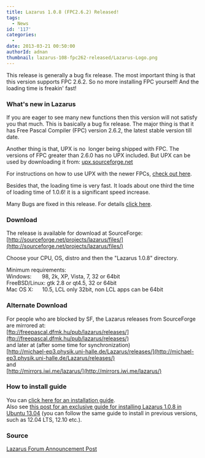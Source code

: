 ```yaml
---
title: Lazarus 1.0.8 (FPC2.6.2) Released!
tags:
  - News
id: '117'
categories:
  - 
date: 2013-03-21 00:50:00
authorId: adnan
thumbnail: lazarus-108-fpc262-released/Lazarus-Logo.png
---
```


This release is generally a bug fix release. The most important thing is that this version supports FPC 2.6.2. So no more installing FPC yourself! And the loading time is freakin' fast!
<!-- more -->
  
  

### What's new in Lazarus

If you are eager to see many new functions then this version will not satisfy you that much. This is basically a bug fix release. The major thing is that it has Free Pascal Compiler (FPC) version 2.6.2, the latest stable version till date.  
  
Another thing is that, UPX is no  longer being shipped with FPC. The versions of FPC greater than 2.6.0 has no UPX included. But UPX can be used by downloading it from: [upx.sourceforge.net](http://upx.sourceforge.net/)

For instructions on how to use UPX with the newer FPCs, [check out here](http://lazplanet.blogspot.com/2013/03/how-to-reduce-exe-file-size-of-your.html).  
  
Besides that, the loading time is very fast. It loads about one third the time of loading time of 1.0.6! it is a significant speed increase.  
  

Many Bugs are fixed in this release. For details [click here](http://wiki.lazarus.freepascal.org/User_Changes_2.6.2).

  

### Download

The release is available for download at SourceForge:  
[http://sourceforge.net/projects/lazarus/files/](http://sourceforge.net/projects/lazarus/files/)  
  
Choose your CPU, OS, distro and then the "Lazarus 1.0.8" directory.  
  
Minimum requirements:  
Windows:       98, 2k, XP, Vista, 7, 32 or 64bit  
FreeBSD/Linux: gtk 2.8 or qt4.5, 32 or 64bit  
Mac OS X:      10.5, LCL only 32bit, non LCL apps can be 64bit

  

### Alternate Download

For people who are blocked by SF, the Lazarus releases from SourceForge  
are mirrored at:  
[ftp://freepascal.dfmk.hu/pub/lazarus/releases/](ftp://freepascal.dfmk.hu/pub/lazarus/releases/)  
and later at (after some time for synchronization)  
[http://michael-ep3.physik.uni-halle.de/Lazarus/releases/](http://michael-ep3.physik.uni-halle.de/Lazarus/releases/)  
and  
[http://mirrors.iwi.me/lazarus/](http://mirrors.iwi.me/lazarus/)

### How to install guide

You can [click here for an installation guide](http://lazplanet.blogspot.com/2013/03/how-to-install-lazarus.html).  
Also see [this post for an exclusive guide for installing Lazarus 1.0.8 in Ubuntu 13.04](http://lazplanet.blogspot.com/2013/05/how-to-install-lazarus-108-on-ubuntu.html) (you can follow the same guide to install in previous versions, such as 12.04 LTS, 12.10 etc.).

### Source

[Lazarus Forum Announcement Post](http://www.lazarus.freepascal.org/index.php/topic,20297.0.html)